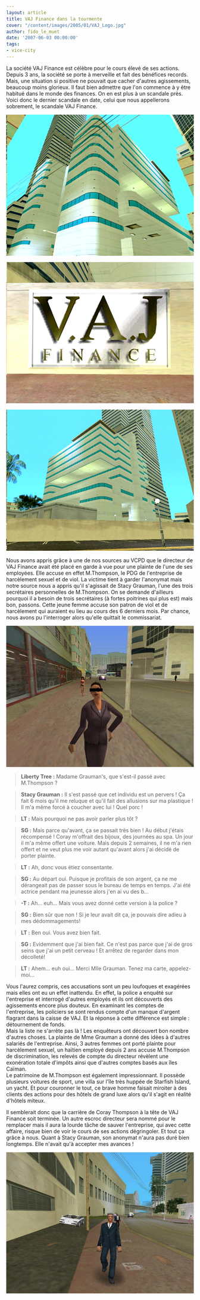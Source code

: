 ```yaml
---
layout: article
title: VAJ Finance dans la tourmente
cover: "/content/images/2005/01/VAJ_Logo.jpg"
author: fido_le_muet
date: '2007-06-03 00:00:00'
tags:
- vice-city
---
```


La société VAJ Finance est célèbre pour le cours élevé de ses actions. Depuis 3 ans, la société se porte à merveille et fait des bénéfices records. Mais, une situation si positive ne pouvait que cacher d'autres agissements, beaucoup moins glorieux. Il faut bien admettre que l'on commence à y être habitué dans le monde des finances. On en est plus à un scandale près. Voici donc le dernier scandale en date, celui que nous appellerons sobrement, le scandale VAJ Finance.

![](  /content/images/2005/01/VAJ_Building_01.jpg)

![](  /content/images/2005/01/VAJ_Logo.jpg)

![Les locaux de l'entreprise au coeur de Downtown.](  /content/images/2005/01/VAJ_Building_02.jpg)

Nous avons appris grâce à une de nos sources au VCPD que le directeur de VAJ Finance avait été placé en garde à vue pour une plainte de l'une de ses employées. Elle accuse en effet M.Thompson, le PDG de l'entreprise de harcèlement sexuel et de viol. La victime tient à garder l'anonymat mais notre source nous a appris qu'il s'agissait de Stacy Grauman, l'une des trois secrétaires personnelles de M.Thompson. On se demande d'ailleurs pourquoi il a besoin de trois secrétaires (à fortes poitrines qui plus est) mais bon, passons. Cette jeune femme accuse son patron de viol et de harcèlement qui auraient eu lieu au cours des 6 derniers mois. Par chance, nous avons pu l'interroger alors qu'elle quittait le commissariat.

![Mme Grauman (photo anonyme fournie par le VCPD).](  /content/images/2005/01/VAJ_Victime.jpg)

> **Liberty Tree :** Madame Grauman's, que s'est-il passé avec M.Thompson ?

> **Stacy Grauman :** Il s'est passé que cet individu est un pervers ! Ça fait 6 mois qu'il me reluque et qu'il fait des allusions sur ma plastique ! Il m'a même forcé à coucher avec lui ! Quel porc !

> **LT :** Mais pourquoi ne pas avoir parler plus tôt ?

> **SG :** Mais parce qu'avant, ça se passait très bien ! Au début j'étais récompensé ! Coray m'offrait des bijoux, des journées au spa. Un jour il m'a même offert une voiture. Mais depuis 2 semaines, il ne m'a rien offert et ne veut plus me voir autant qu'avant alors j'ai décidé de porter plainte.

> **LT :** Ah, donc vous étiez consentante.

> **SG :** Au départ oui. Puisque je profitais de son argent, ça ne me dérangeait pas de passer sous le bureau de temps en temps. J'ai été actrice pendant ma jeunesse alors j'en ai vu des b...

> **-T :** Ah... euh... Mais vous avez donné cette version à la police ?

> **SG :** Bien sûr que non ! Si je leur avait dit ça, je pouvais dire adieu à mes dédommagements!

> **LT :** Ben oui. Vous avez bien fait.

> **SG :** Evidemment que j'ai bien fait. Ce n'est pas parce que j'ai de gros seins que j'ai un petit cerveau ! Et arrêtez de regarder dans mon décolleté!

> **LT :** Ahem... euh oui... Merci Mlle Grauman. Tenez ma carte, appelez-moi...

Vous l'aurez compris, ces accusations sont un peu loufoques et exagérées mais elles ont eu un effet inattendu. En effet, la police a enquêté sur l'entreprise et interrogé d'autres employés et ils ont découverts des agissements encore plus douteux. En examinant les comptes de l'entreprise, les policiers se sont rendus compte d'un manque d'argent flagrant dans la caisse de VAJ. Et la réponse à cette différence est simple : détournement de fonds.  
Mais la liste ne s'arrête pas là ! Les enquêteurs ont découvert bon nombre d'autres choses. La plainte de Mme Grauman a donné des idées à d'autres salariés de l'entreprise. Ainsi, 3 autres femmes ont porté plainte pour harcèlement sexuel, un haïtien employé depuis 2 ans accuse M.Thompson de discrimination, les relevés de compte du directeur révèlent une exonération totale d'impôts ainsi que d'autres comptes basés aux îles Caïman.  
Le patrimoine de M.Thompson est également impressionnant. Il possède plusieurs voitures de sport, une villa sur l'île très huppée de Starfish Island, un yacht. Et pour couronner le tout, ce brave homme faisait miroiter à des clients des actions pour des hôtels de grand luxe alors qu'il s'agit en réalité d'hôtels miteux.

Il semblerait donc que la carrière de Coray Thompson à la tête de VAJ Finance soit terminée. Un autre escroc directeur sera nommé pour le remplacer mais il aura la lourde tâche de sauver l'entreprise, qui avec cette affaire, risque bien de voir le cours de ses actions dégringoler. Et tout ça grâce à nous. Quant à Stacy Grauman, son anonymat n'aura pas duré bien longtemps. Elle n'avait qu'à accepter mes avances !

![M.Thompson, l'homme de tous les excès.](  /content/images/2005/01/VAJ_Patron.jpg)

<!--kg-card-end: markdown-->
